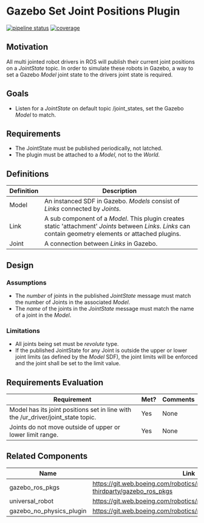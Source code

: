 # Gazebo Set Joint Positions Plugin
[![pipeline status](https://git.web.boeing.com/robotics/ros/gazebo_set_joint_positions_plugin/badges/master/pipeline.svg)](https://git.web.boeing.com/robotics/ros/gazebo_set_joint_positions_plugin/commits/master)
[![coverage](https://git.web.boeing.com/robotics/ros/gazebo_set_joint_positions_plugin/badges/master/coverage.svg)](https://git.web.boeing.com/robotics/ros/gazebo_set_joint_positions_plugin/commits/master)

## Motivation
All multi jointed robot drivers in ROS will publish their current joint positions on a _JointState_ topic. 
In order to simulate these robots in Gazebo, a way to set a Gazebo _Model_ joint state to the drivers joint state is required.  

## Goals
- Listen for a _JointState_ on default topic /joint_states, set the Gazebo _Model_ to match.

## Requirements
- The JointState must be published periodically, not latched. 
- The plugin must be attached to a _Model_, not to the _World._

## Definitions

| Definition | Description                                                                                                              |
| ---------- | ------------------------------------------------------------------------------------------------------------------------ |
| Model       | An instanced SDF in Gazebo. _Models_ consist of _Links_ connected by _Joints_.                                                                                                               |
| Link        | A sub component of a _Model_. This plugin creates static 'attachment' _Joints_ between _Links_. _Links_ can contain geometry elements or attached plugins.                                                                                                               |
| Joint       | A connection between _Links_ in Gazebo. 

## Design

### Assumptions
- The _number_ of joints in the published _JointState_ message must match the number of Joints in the associated _Model_.
- The _name_ of the joints in the _JointState_ message must match the name of a joint in the _Model_.
 
### Limitations
- All joints being set must be _revolute_ type.  
- If the published JointState for any Joint is outside the upper or lower joint limits (as defined by the _Model_ SDF), 
the joint limits will be enforced and the joint shall be set to the limit value.

## Requirements Evaluation 

| Requirement | Met? | Comments |
| ------------| ------- | ---------- |
| Model has its joint positions set in line with the /ur_driver/joint_state topic. | Yes | None |
| Joints do not move outside of upper or lower limit range. | Yes | None |


## Related Components
| Name                | Link                                                                       |
| ------------------- | -------------------------------------------------------------------------- |
| gazebo_ros_pkgs | https://git.web.boeing.com/robotics/ros-thirdparty/gazebo_ros_pkgs |
| universal_robot | https://git.web.boeing.com/robotics/ros/universal_robot | 
| gazebo_no_physics_plugin | https://git.web.boeing.com/robotics/ros/gazebo_no_physics_plugin |